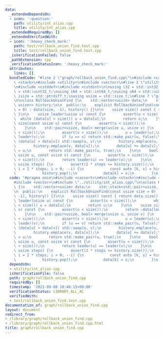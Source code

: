 ```yaml
---
data:
  _extendedDependsOn:
  - icon: ':question:'
    path: utility/int_alias.cpp
    title: utility/int_alias.cpp
  _extendedRequiredBy: []
  _extendedVerifiedWith:
  - icon: ':heavy_check_mark:'
    path: test/rollback_union_find.test.cpp
    title: test/rollback_union_find.test.cpp
  _isVerificationFailed: false
  _pathExtension: cpp
  _verificationStatusIcon: ':heavy_check_mark:'
  attributes:
    links: []
  bundledCode: "#line 2 \"graph/rollback_union_find.cpp\"\n#include <cassert>\n#include\
    \ <stack>\n#include <utility>\n#include <vector>\n#line 2 \"utility/int_alias.cpp\"\
    \n#include <cstddef>\n#include <cstdint>\n\nusing i32 = std::int32_t;\nusing u32\
    \ = std::uint32_t;\nusing i64 = std::int64_t;\nusing u64 = std::uint64_t;\nusing\
    \ isize = std::ptrdiff_t;\nusing usize = std::size_t;\n#line 7 \"graph/rollback_union_find.cpp\"\
    \n\nclass RollbackUnionFind {\n    std::vector<usize> data;\n    std::stack<std::pair<usize,\
    \ usize>> history;\n\n  public:\n    explicit RollbackUnionFind(const usize size\
    \ = 0) : data(size, -1), history() {}\n\n    usize size() const { return data.size();\
    \ }\n\n    usize leader(usize u) const {\n        assert(u < size());\n      \
    \  while (data[u] < size()) u = data[u];\n        return u;\n    }\n\n    usize\
    \ size(const usize u) const {\n        assert(u < size());\n        return -data[leader(u)];\n\
    \    }\n\n    std::pair<usize, bool> merge(usize u, usize v) {\n        assert(u\
    \ < size());\n        assert(v < size());\n        u = leader(u);\n        v =\
    \ leader(v);\n        if (u == v) return std::make_pair(u, false);\n        if\
    \ (data[u] > data[v]) std::swap(u, v);\n        history.emplace(u, data[u]);\n\
    \        history.emplace(v, data[v]);\n        data[u] += data[v];\n        data[v]\
    \ = u;\n        return std::make_pair(u, true);\n    }\n\n    bool same(const\
    \ usize u, const usize v) const {\n        assert(u < size());\n        assert(v\
    \ < size());\n        return leader(u) == leader(v);\n    }\n\n    void rollback(const\
    \ usize steps) {\n        assert(2 * steps <= history.size());\n        for (usize\
    \ i = 2 * steps; i > 0; --i) {\n            const auto [k, x] = history.top();\n\
    \            history.pop();\n            data[k] = x;\n        }\n    }\n};\n"
  code: "#pragma once\n#include <cassert>\n#include <stack>\n#include <utility>\n\
    #include <vector>\n#include \"../utility/int_alias.cpp\"\n\nclass RollbackUnionFind\
    \ {\n    std::vector<usize> data;\n    std::stack<std::pair<usize, usize>> history;\n\
    \n  public:\n    explicit RollbackUnionFind(const usize size = 0) : data(size,\
    \ -1), history() {}\n\n    usize size() const { return data.size(); }\n\n    usize\
    \ leader(usize u) const {\n        assert(u < size());\n        while (data[u]\
    \ < size()) u = data[u];\n        return u;\n    }\n\n    usize size(const usize\
    \ u) const {\n        assert(u < size());\n        return -data[leader(u)];\n\
    \    }\n\n    std::pair<usize, bool> merge(usize u, usize v) {\n        assert(u\
    \ < size());\n        assert(v < size());\n        u = leader(u);\n        v =\
    \ leader(v);\n        if (u == v) return std::make_pair(u, false);\n        if\
    \ (data[u] > data[v]) std::swap(u, v);\n        history.emplace(u, data[u]);\n\
    \        history.emplace(v, data[v]);\n        data[u] += data[v];\n        data[v]\
    \ = u;\n        return std::make_pair(u, true);\n    }\n\n    bool same(const\
    \ usize u, const usize v) const {\n        assert(u < size());\n        assert(v\
    \ < size());\n        return leader(u) == leader(v);\n    }\n\n    void rollback(const\
    \ usize steps) {\n        assert(2 * steps <= history.size());\n        for (usize\
    \ i = 2 * steps; i > 0; --i) {\n            const auto [k, x] = history.top();\n\
    \            history.pop();\n            data[k] = x;\n        }\n    }\n};"
  dependsOn:
  - utility/int_alias.cpp
  isVerificationFile: false
  path: graph/rollback_union_find.cpp
  requiredBy: []
  timestamp: '2021-09-08 18:46:15+09:00'
  verificationStatus: LIBRARY_ALL_AC
  verifiedWith:
  - test/rollback_union_find.test.cpp
documentation_of: graph/rollback_union_find.cpp
layout: document
redirect_from:
- /library/graph/rollback_union_find.cpp
- /library/graph/rollback_union_find.cpp.html
title: graph/rollback_union_find.cpp
---
```

